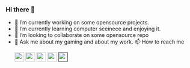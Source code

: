### Hi there 👋

- 🔭 I’m currently working on some opensource projects.
- 🌱 I’m currently learning computer sceinece and enjoying it.
- 👯 I’m looking to collaborate on some opensource repo
- 💬 Ask me about my gaming and about my work.
📫 How to reach me <p> <a href="mailto:hunzlahmalik@gmail.com"><img src="https://img.shields.io/badge/gmail-c14438?&style=for-the-badge&logo=gmail&logoColor=white" height=25></a>
<a href="https://www.linkedin.com/in/hunzlahmalik/"><img src="https://img.shields.io/badge/linkedin-%230077B5.svg?&style=for-the-badge&logo=linkedin&logoColor=white" height=25></a> <a href="https://stackoverflow.com/users/11211430/"><img src="https://img.shields.io/badge/-Stackoverflow-orange?logo=stack-overflow&style=for-the-badge&logoColor=white" height=25></a> <a href="https://www.instagram.com/hunzlahmalik/"><img src="https://img.shields.io/badge/-Instagram-deeppink?logo=instagram&style=for-the-badge&logoColor=white" height=25></a> <a href=""><img src="https://img.shields.io/badge/dev-000000.svg?&style=for-the-badge&logo=Dev&logoColor=white" height=25></a> </p>
